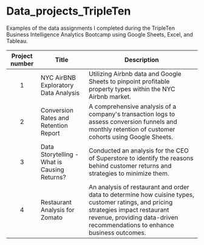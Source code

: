 # Data_projects_TripleTen

Examples of the data assignments I completed during the TripleTen Business Intelligence Analytics Bootcamp using Google Sheets, Excel, and Tableau. 

| Project number | Title | Description |
| :-----------: | ----------------------------- |------------------ |
| 1 | NYC AirBNB Exploratory Data Analysis | Utilizing Airbnb data and Google Sheets to pinpoint profitable property types within the NYC Airbnb market. |
| 2 | Conversion Rates and Retention Report | A comprehensive analysis of a company's transaction logs to assess conversion funnels and monthly retention of customer cohorts using Google Sheets.  |
| 3 | Data Storytelling - What is Causing Returns? | Conducted an analysis for the CEO of Superstore to identify the reasons behind customer returns and strategies to minimize them.  |
| 4 | Restaurant Analysis for Zomato | An analysis of restaurant and order data to determine how cuisine types, customer ratings, and pricing strategies impact restaurant revenue, providing data-driven recommendations to enhance business outcomes. |
